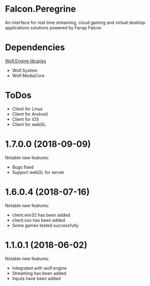 # Falcon.Peregrine
An interface for real time streaming, cloud gaming and virtual desktop applications solutions powered by Fanap Falcon 


# Dependencies 
[Wolf.Engine libraries](https://github.com/WolfSource/Wolf.Engine)
- Wolf.System 
- Wolf.MediaCore 

# ToDos
- Client for Linux
- Client for Android
- Client for iOS
- Client for webGL

# 1.7.0.0 (2018-09-09)
Notable new features:
- Bugs fixed
- Support webGL for server

# 1.6.0.4 (2018-07-16)
Notable new features:
- client.win32 has been added
- client.osx has been added
- Some games tested successfully

# 1.1.0.1 (2018-06-02)
Notable new features:
- Integrated with wolf.engine
- Streaming has been added
- Inputs have been added

